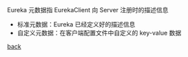 Eureka 元数据指 EurekaClient 向 Server 注册时的描述信息  
- 标准元数据：Eureka 已经定义好的描述信息  
- 自定义元数据：在客户端配置文件中自定义的 key-value 数据  

[back](../3.md)  
